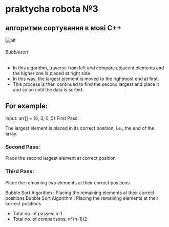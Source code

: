 # praktycha robota №3


## алгоритми сортування в мові С++

![alt](https://robodk.com/blog/wp-content/uploads/2018/05/Programming-Language-PNG-Download-Image.png)
###### Bubblesort
 - In this algorithm, traverse from left and compare adjacent elements and the higher one is placed at right side. 
 - In this way, the largest element is moved to the rightmost end at first. 
 - This process is then continued to find the second largest and place it and so on until the data is sorted.
## For example:
Input: arr[] = {6, 3, 0, 5}
First Pass: 

The largest element is placed in its correct position, i.e., the end of the array.

### Second Pass: 

Place the second largest element at correct position

### Third Pass:

Place the remaining two elements at their correct positions.

Bubble Sort Algorithm : Placing the remaining elements at their correct positions
Bubble Sort Algorithm : Placing the remaining elements at their correct positions

 - Total no. of passes: n-1
 - Total no. of comparisons: n*(n-1)/2

